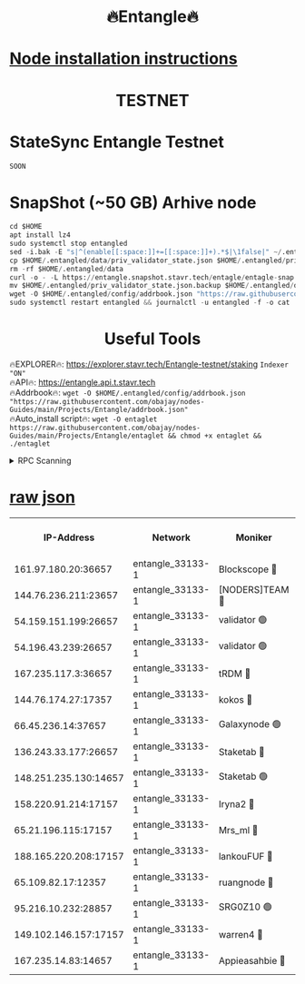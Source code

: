 <h1 align="center"> 🔥Entangle🔥</h1>

[Node installation instructions](https://github.com/obajay/nodes-Guides/tree/main/Projects/Entangle)
=

<h1 align="center"> TESTNET</h1>

# StateSync Entangle Testnet
```python
SOON
```
# SnapShot (~50 GB) Arhive node
```python
cd $HOME
apt install lz4
sudo systemctl stop entangled
sed -i.bak -E "s|^(enable[[:space:]]+=[[:space:]]+).*$|\1false|" ~/.entangled/config/config.toml
cp $HOME/.entangled/data/priv_validator_state.json $HOME/.entangled/priv_validator_state.json.backup
rm -rf $HOME/.entangled/data
curl -o - -L https://entangle.snapshot.stavr.tech/entagle/entagle-snap.tar.lz4 | lz4 -c -d - | tar -x -C $HOME/.entangled --strip-components 2
mv $HOME/.entangled/priv_validator_state.json.backup $HOME/.entangled/data/priv_validator_state.json
wget -O $HOME/.entangled/config/addrbook.json "https://raw.githubusercontent.com/obajay/nodes-Guides/main/Projects/Entangle/addrbook.json"
sudo systemctl restart entangled && journalctl -u entangled -f -o cat
```
 <h1 align="center"> Useful Tools</h1>
 
🔥EXPLORER🔥: https://explorer.stavr.tech/Entangle-testnet/staking        `Indexer "ON"` \
🔥API🔥:      https://entangle.api.t.stavr.tech \
🔥Addrbook🔥: ```wget -O $HOME/.entangled/config/addrbook.json "https://raw.githubusercontent.com/obajay/nodes-Guides/main/Projects/Entangle/addrbook.json"``` \
🔥Auto_install script🔥:  `wget -O entaglet https://raw.githubusercontent.com/obajay/nodes-Guides/main/Projects/Entangle/entaglet && chmod +x entaglet && ./entaglet`


<details>
<summary>RPC Scanning</summary>

<h2 align="center"> We scan nodes in real time every 4 hours. And we provide the final result of RPC endpoints.
We cannot influence the operation of these nodes in any way. </h2>


```python
If Voting Power is higher than 0 --> then the Node is a validator of the network and may be subject to attack and be a potential threat to the chain.
```
```python
We marked such validators with a red symbol
```

</details>

[raw json](https://rpc-check.entangt.stavr.tech/entangt/rpc-entangt-result.json)
=


<table><tr><th>IP-Address</th><th>Network</th><th>Moniker</th><th>Latest Block Height</th><th>Earliest Block Height</th><th>Catching Up</th><th>Tx Index</th><th>Voting Power</th><th>Scan Time</th></tr><tr><td>161.97.180.20:36657</td><td>entangle_33133-1</td><td>Blockscope 🔴</td><td>1095879</td><td>1</td><td>False</td><td>off</td><td>259586473635098</td><td>2023-12-13T14:13:03.890923869UTC</td></tr><tr><td>144.76.236.211:23657</td><td>entangle_33133-1</td><td>[NODERS]TEAM 🔴</td><td>1095881</td><td>1</td><td>False</td><td>off</td><td>47049700500000000</td><td>2023-12-13T14:13:16.123444047UTC</td></tr><tr><td>54.159.151.199:26657</td><td>entangle_33133-1</td><td>validator 🟢</td><td>1095884</td><td>1</td><td>False</td><td>on</td><td>0</td><td>2023-12-13T14:13:21.761507011UTC</td></tr><tr><td>54.196.43.239:26657</td><td>entangle_33133-1</td><td>validator 🟢</td><td>1095884</td><td>1</td><td>False</td><td>on</td><td>0</td><td>2023-12-13T14:13:22.417484500UTC</td></tr><tr><td>167.235.117.3:36657</td><td>entangle_33133-1</td><td>tRDM 🔴</td><td>1095884</td><td>1</td><td>False</td><td>on</td><td>56719660338000</td><td>2023-12-13T14:13:25.323115377UTC</td></tr><tr><td>144.76.174.27:17357</td><td>entangle_33133-1</td><td>kokos 🔴</td><td>1095881</td><td>145001</td><td>False</td><td>on</td><td>89890100000000</td><td>2023-12-13T14:13:13.473415223UTC</td></tr><tr><td>66.45.236.14:37657</td><td>entangle_33133-1</td><td>Galaxynode 🟢</td><td>1095881</td><td>654001</td><td>False</td><td>on</td><td>0</td><td>2023-12-13T14:13:17.028399309UTC</td></tr><tr><td>136.243.33.177:26657</td><td>entangle_33133-1</td><td>Staketab 🔴</td><td>1095881</td><td>660001</td><td>False</td><td>on</td><td>23111111100000</td><td>2023-12-13T14:13:16.391807192UTC</td></tr><tr><td>148.251.235.130:14657</td><td>entangle_33133-1</td><td>Staketab 🟢</td><td>1095879</td><td>660801</td><td>False</td><td>on</td><td>0</td><td>2023-12-13T14:13:03.640206604UTC</td></tr><tr><td>158.220.91.214:17157</td><td>entangle_33133-1</td><td>Iryna2 🔴</td><td>1095884</td><td>704001</td><td>False</td><td>on</td><td>166890937000019</td><td>2023-12-13T14:13:22.757302249UTC</td></tr><tr><td>65.21.196.115:17157</td><td>entangle_33133-1</td><td>Mrs_ml 🔴</td><td>1095880</td><td>720001</td><td>False</td><td>on</td><td>715653946500000</td><td>2023-12-13T14:13:08.690817575UTC</td></tr><tr><td>188.165.220.208:17157</td><td>entangle_33133-1</td><td>lankouFUF 🔴</td><td>1095880</td><td>725001</td><td>False</td><td>on</td><td>180899900000002</td><td>2023-12-13T14:13:09.040325782UTC</td></tr><tr><td>65.109.82.17:12357</td><td>entangle_33133-1</td><td>ruangnode 🔴</td><td>1095879</td><td>806001</td><td>False</td><td>off</td><td>252606232826436</td><td>2023-12-13T14:13:04.258154339UTC</td></tr><tr><td>95.216.10.232:28857</td><td>entangle_33133-1</td><td>SRG0Z10 🟢</td><td>1095879</td><td>842001</td><td>False</td><td>off</td><td>0</td><td>2023-12-13T14:13:03.413075502UTC</td></tr><tr><td>149.102.146.157:17157</td><td>entangle_33133-1</td><td>warren4 🔴</td><td>1095881</td><td>1054001</td><td>False</td><td>on</td><td>151480740514179</td><td>2023-12-13T14:13:15.857727528UTC</td></tr><tr><td>167.235.14.83:14657</td><td>entangle_33133-1</td><td>Appieasahbie 🔴</td><td>1095884</td><td>1076001</td><td>False</td><td>on</td><td>44568809900999996</td><td>2023-12-13T14:13:22.993306143UTC</td></tr></table>
